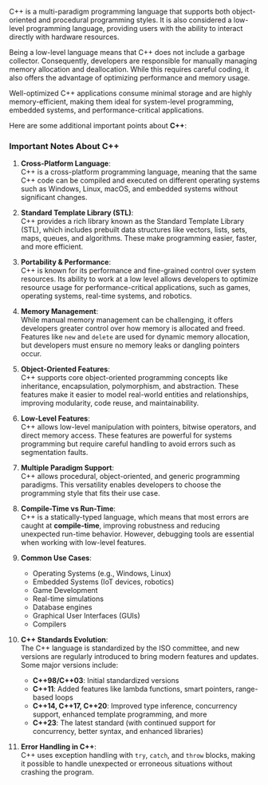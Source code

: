 C++ is a multi-paradigm programming language that supports both object-oriented and procedural programming styles. It is also considered a low-level programming language, providing users with the ability to interact directly with hardware resources.

Being a low-level language means that C++ does not include a garbage collector. Consequently, developers are responsible for manually managing memory allocation and deallocation. While this requires careful coding, it also offers the advantage of optimizing performance and memory usage.

Well-optimized C++ applications consume minimal storage and are highly memory-efficient, making them ideal for system-level programming, embedded systems, and performance-critical applications.

Here are some additional important points about **C++**:

### **Important Notes About C++**

1. **Cross-Platform Language**:  
   C++ is a cross-platform programming language, meaning that the same C++ code can be compiled and executed on different operating systems such as Windows, Linux, macOS, and embedded systems without significant changes.

2. **Standard Template Library (STL)**:  
   C++ provides a rich library known as the Standard Template Library (STL), which includes prebuilt data structures like vectors, lists, sets, maps, queues, and algorithms. These make programming easier, faster, and more efficient.

3. **Portability & Performance**:  
   C++ is known for its performance and fine-grained control over system resources. Its ability to work at a low level allows developers to optimize resource usage for performance-critical applications, such as games, operating systems, real-time systems, and robotics.

4. **Memory Management**:  
   While manual memory management can be challenging, it offers developers greater control over how memory is allocated and freed. Features like `new` and `delete` are used for dynamic memory allocation, but developers must ensure no memory leaks or dangling pointers occur.

5. **Object-Oriented Features**:  
   C++ supports core object-oriented programming concepts like inheritance, encapsulation, polymorphism, and abstraction. These features make it easier to model real-world entities and relationships, improving modularity, code reuse, and maintainability.

6. **Low-Level Features**:  
   C++ allows low-level manipulation with pointers, bitwise operators, and direct memory access. These features are powerful for systems programming but require careful handling to avoid errors such as segmentation faults.

7. **Multiple Paradigm Support**:  
   C++ allows procedural, object-oriented, and generic programming paradigms. This versatility enables developers to choose the programming style that fits their use case.

8. **Compile-Time vs Run-Time**:  
   C++ is a statically-typed language, which means that most errors are caught at **compile-time**, improving robustness and reducing unexpected run-time behavior. However, debugging tools are essential when working with low-level features.

9. **Common Use Cases**:  
   - Operating Systems (e.g., Windows, Linux)  
   - Embedded Systems (IoT devices, robotics)  
   - Game Development  
   - Real-time simulations  
   - Database engines  
   - Graphical User Interfaces (GUIs)  
   - Compilers  

10. **C++ Standards Evolution**:  
    The C++ language is standardized by the ISO committee, and new versions are regularly introduced to bring modern features and updates. Some major versions include:  
    - **C++98/C++03**: Initial standardized versions  
    - **C++11**: Added features like lambda functions, smart pointers, range-based loops  
    - **C++14, C++17, C++20**: Improved type inference, concurrency support, enhanced template programming, and more  
    - **C++23**: The latest standard (with continued support for concurrency, better syntax, and enhanced libraries)

11. **Error Handling in C++**:  
    C++ uses exception handling with `try`, `catch`, and `throw` blocks, making it possible to handle unexpected or erroneous situations without crashing the program.
